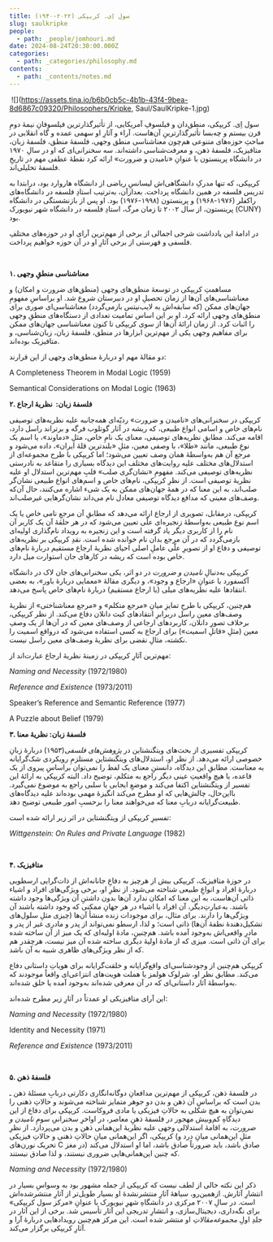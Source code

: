 ```yaml
---
title: سول اِی. کریپکی (۲۰۲۲-۱۹۴۰)
slug: saulkripke
people:
  - path: _people/jomhouri.md
date: 2024-08-24T20:30:00.000Z
categories:
  - path: _categories/philosophy.md
contents:
  - path: _contents/notes.md
---
```




 ![](https://assets.tina.io/b6b0cb5c-4b1b-43f4-9bea-8d6867c09320/Philosophers/Kripke, Saul/SaulKripke-1.jpg)
 

سول اِی. کریپکی، منطق‌دان و فیلسوفِ آمریکایی، از تأثیرگذارترین فیلسوفانِ نیمۀ دومِ قرن بیستم و چه‌بسا تأثیرگذارترینِ آن‌هاست. آراء و آثارِ او سهمی عمده و گاه انقلابی در مباحثِ حوزه‌های متنوعی هم‌چون معناشناسی منطق وجهی، فلسفۀ منطق، فلسفۀ زبان، متافیزیک، فلسفۀ ذهن، و معرفت‌شناسی داشته‌اند. سه سخنرانی‌ای که او در سالِ ۱۹۷۰ در دانشگاه پرینستون با عنوانِ «نامیدن و ضرورت» ارائه کرد نقطهٔ عطفی مهم در تاریخِ فلسفۀ تحلیلی‌اند.

کریپکی،‌ که تنها مدرکِ دانشگاهی‌اش لیسانسِ ریاضی از دانشگاه هاروارد بود،‌ درابتدا به تدریس فلسفه در همین دانشگاه پرداخت. بعدازآن، به‌ترتیب استادِ فلسفه در دانشگاه‌های راکفلر (۱۹۷۶-۱۹۶۸) و پرینستون (۱۹۹۸-۱۹۷۶) بود. او پس از بازنشستگی در دانشگاه پرینستون، از سال ۲۰۰۲ تا زمان مرگ، استادِ فلسفه در دانشگاه شهر نیویورک (CUNY) بود.

در ادامۀ این یادداشت شرحی اجمالی از برخی از مهم‌ترین آرای او در حوزه‌های مختلفِ فلسفی و فهرستی از برخی آثارِ او در آن حوزه خواهیم پرداخت.

 

**۱. معناشناسی منطقِ وجهی**

مساهمتِ کریپکی در توسعۀ منطق‌های وجهی (منطق‌های ضرورت و امکان) و معناشناسی‌های آن‌ها از زمان تحصیلِ او در دبیرستان شروع شد. او براساسِ مفهومِ جهان‌های ممکن (که سابقه‌اش به لایب‌نیتس بازمی‌گردد) معناشناسی‌ای صوری برای منطق‌های وجهی ارائه کرد. او بر این اساس تمامیت تعدادی از دستگاه‌های منطقِ وجهی را اثبات کرد. از زمان ارائۀ آن‌ها از سوی کریپکی تا کنون معناشناسی جهان‌های ممکن برای مفاهیم وجهی یکی از مهم‌ترین ابزارها در منطق،‌ فلسفۀ زبان، زبان‌شناسی، و متافیزیک بوده‌اند.

دو مقالۀ مهم او دربارۀ منطق‌های وجهی از این قرارند:

<p dir="ltr"> A Completeness Theorem in Modal Logic (1959)</p>

<p dir="ltr"> Semantical Considerations on Modal Logic (1963)</p>


**۲. فلسفۀ زبان: ‌ نظریۀ ارجاع**

کریپکی در سخنرانی‌های «نامیدن و ضرورت» ردیّه‌ای همه‌جانبه علیه نظریه‌های توصیفی نام‌های خاص و اسامی انواع طبیعی،‌ که ریشه در آثار گوتلوب فرگه و برتراند راسل دارد، اقامه می‌کند. مطابقِ نظریه‌های توصیفی، معنای یک نامِ خاص، مثلِ «دماوند»، یا اسم یک نوعِ طبیعی،‌ مانند «طلا»، با وصفی معین، مثلِ «بلندترین قلۀ ایران»، داده می‌شود و مرجع آن هم به‌واسطۀ همان وصف تعیین می‌شود؛ اما کریپکی با طرح مجموعه‌ای از استدلال‌های مختلف علیه روایت‌های مختلف این دیدگاه بسیاری را متقاعد به نادرستی نظریه‌های توصیفی می‌کند. مفهومِ «نشان‌گری صلب» قلبِ مهم‌ترین استدلال او علیه نظریۀ توصیفی است. از نظرِ کریپکی، نام‌های خاص و اسم‌های انواع طبیعی نشان‌گر صلب‌اند، به این معنا که در همۀ جهان‌های ممکن به یک شیء اشاره می‌کنند، حال آن‌که وصف‌های معینی که مدافع دیدگاه توصیفی معادل نام می‌داند نشان‌گرهایی غیرصلب‌اند.

کریپکی، درمقابل، تصویری از ارجاع ارائه می‌دهد که مطابقِ آن مرجعِ نامی خاص یا یک اسم نوع طبیعی به‌واسطۀ زنجیره‌ای علّی تعیین می‌شود که در هر حلقۀ آن یک کاربر آن نام را از کاربری دیگر یاد گرفته است و این زنجیره به رویداد نام‌گذاری اولیه‌ای بازمی‌گردد که در آن مرجع بدان نام خوانده شده است. نقدِ کریپکی بر نظریه‌های توصیفی و دفاع او از تصویرِ علّی عاملِ اصلی احیای نظریۀ ارجاع مستقیم دربارۀ نام‌های خاص بوده است که ریشه در کارهای جان استوارت میل دارد.

کریپکی به‌دنبالِ _نامیدن و ضرورت_ در دو اثر، یکی سخنرانی‌های جان لاک در دانشگاه آکسفورد با عنوانِ‌ «ارجاع و وجود»، و دیگری مقالۀ «معمایی دربارۀ باور»، به بعضی انتقادها علیه نظریه‌های میلی (یا ارجاع مستقیم) دربارۀ نام‌های خاص پاسخ می‌دهد.

هم‌چنین، کریپکی با طرحِ تمایزِ میانِ «مرجع متکلم» و «مرجع معناشناختی» از نظریۀ وصف‌های معین راسل دربرابرِ انتقادهای کیث دانلان دفاع می‌کند. از نظر کریپکی، برخلاف تصورِ دانلان، کاربردهای ارجاعی از وصف‌های معین که در آن‌ها از یک وصفِ معین (مثلِ «قاتلِ اسمیت») برای ارجاع به کسی استفاده می‌شود که درواقع اسمیت را نکشته، مثالِ نقضی برای نظریۀ وصف‌های معین راسل نیست.

مهم‌ترین آثارِ کریپکی در زمینۀ نظریۀ ارجاع عبارت‌اند از:

<p dir="ltr"><i>Naming and Necessity</i> (1972/1980)</p>

<p dir="ltr"><i>Reference and Existence</i> (1973/2011)</p>

<p dir="ltr">Speaker’s Reference and Semantic Reference (1977)</p>

<p dir="ltr">A Puzzle about Belief (1979)</p>



**۳. فلسفۀ زبان: نظریۀ معنا**

کریپکی تفسیری از بحث‌های ویتگنشتاین در _پژوهش‌های فلسفی_(۱۹۵۳) دربارۀ زبانِ خصوصی ارائه می‌دهد. از نظر او، استدلال‌های ویتگنشتاین مستلزمِ رویکردی شک‌گرایانه به معناست. مطابقِ این دیدگاه، دانستنِ معنای یک لفظ را نمی‌توان براساسِ پیروی از یک قاعده، یا هیچ واقعیتِ عینی دیگر راجع به متکلم،‌ توضیح داد. البته کریپکی به ارائۀ این تفسیر از ویتگنشتاین اکتفا می‌کند و موضعِ ایجابی یا سلبی راجع به موضوع نمی‌گیرد. بااین‌حال، چالش‌هایی که او مطرح می‌کند انگیزۀ مهمی بوده‌اند علیه دیدگاه‌های طبیعت‌گرایانه دربابِ معنا که می‌خواهند معنا را برحسبِ امور طبیعی توضیح دهد.

تفسیرِ کریپکی از ویتگنشتاین در اثر زیر ارائه شده است:

<p dir="ltr"><i>Wittgenstein: On Rules and Private Language</i> (1982)</p>

 

**۴. متافیزیک**

در حوزۀ متافیزیک، کریپکی بیش از هرچیز به دفاعِ جانانه‌اش از ذات‌گرایی ارسطویی دربارۀ افراد و انواعِ طبیعی شناخته می‌شود. از نظرِ او،‌ برخی ویژگی‌های افراد و اشیاء ذاتی آن‌هاست، به این معنا که امکان ندارد آن‌ها بدون داشتنِ آن ویژگی‌ها وجود داشته باشند. به‌عبارتِ‌دیگر، آن افراد یا اشیاء در هر جهانِ ممکنی که وجود داشته باشند آن ویژگی‌ها را دارند. برای مثال، برای موجودات زنده منشأ آن‌ها (چیزی مثلِ سلول‌های تشکیل‌دهندۀ نطفۀ آن‌ها) ذاتی است؛ و لذا، ارسطو نمی‌تواند از پدر و مادری غیر از پدر و مادرِ واقعی‌اش به‌وجود آمده باشد. هم‌چنین، مادۀ اولیه‌ای که یک میز از آن ساخته شده برای آن ذاتی است. میزی که از مادۀ اولیۀ دیگری ساخته شده آن میز نیست، هرچقدر هم که از نظر ویژگی‌های ظاهری شبیه به آن باشد.

کریپکی هم‌چنین از وجود‌شناسی‌ای واقع‌گرایانه و خلقت‌گرایانه برای هویاتِ داستانی دفاع می‌کند. مطابق نظر او، شرلوک هولمز یا هملت هویت‌های انتزاعی‌ای واقعاً موجودند که به‌واسطۀ آثار داستانی‌ای که در آن معرفی شده‌اند به‌وجود آمده یا خلق شده‌‌اند.

این آرای‌ متافیزیکی او عمدتاً در آثارِ زیر مطرح شده‌اند:

<p dir="ltr"><i>Naming and Necessity</i> (1972/1980)</p>

<p dir="ltr">Identity and Necessity (1971)</p>

<p dir="ltr"><i>Reference and Existence</i> (1973/2011)</p>

 

**۵. فلسفۀ ذهن**

در فلسفۀ ذهن، کریپکی از مهم‌ترین مدافعانِ دوگانه‌انگاری دکارتی دربابِ مسئلۀ ذهن ـ بدن است که براساسِ آن ذهن و بدن دو جوهر متمایز شناخته می‌شوند و حالاتِ ذهنی را نمی‌توان به هیچ شکلی به حالاتِ فیزیکی یا مادی فروکاست. کریپکی برای دفاع از این دیدگاهِ کم‌وبیش مهجور در فلسفۀ ذهنِ معاصر، در اواخرِ سخنرانیِ سومِ _نامیدن و ضرورت_، به اقامۀ استدلالی وجهی علیه نظریۀ این‌همانی ذهن و بدن می‌پردازد. از نظرِ کریپکی، اگر این‌همانی میانِ حالاتِ ذهنی و حالاتِ فیزیکی (مثلِ این‌همانی میانِ درد و تحریک نورن‌های C در مغز) صادق باشد، باید ضرورتاً صادق باشد، اما او استدلال می‌کند که چنین این‌همانی‌هایی ضروری نیستند، و لذا صادق نیستند.

<p dir="ltr"><i>Naming and Necessity</i> (1972/1980)</p>

ذکر این نکته خالی از لطف نیست که کریپکی از جمله مشهور بود به وسواسِ بسیار در انتشارِ آثارش. ازهمین‌رو،‌ سیاهۀ آثارِ منتشرنشدۀ او بسیار طویل‌تر از آثارِ منتشرشده‌اش است. در سالِ ۲۰۰۷ مرکزی در دانشگاهِ شهرِ نیویورک با عنوانِ «مرکز سول کریپکی» برای نگه‌داری، دیجیتال‌سازی، و انتشارِ تدریجی این آثار تأسیس شد. برخی از این آثار در جلدِ اولِ _مجموعه‌مقالاتِ_ او منتشر شده است. این مرکز هم‌چنین رویدادهایی دربارۀ آرا و آثارِ کریپکی برگزار می‌کند.
